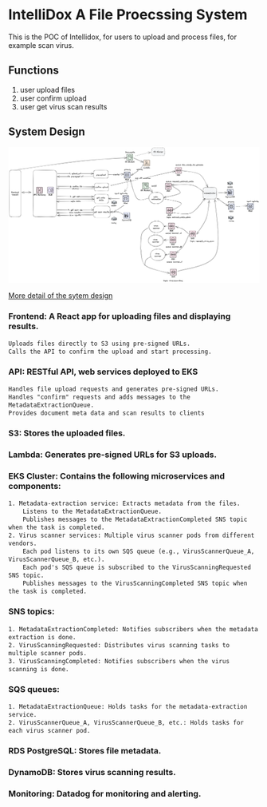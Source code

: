 # IntelliDox A File Proecssing System

This is the POC of Intellidox, for users to upload and process files, for example scan virus.

## Functions

1. user upload files
2. user confirm upload
3. user get virus scan results

## System Design

![sytem design diagram](document/images/final.png)

[More detail of the sytem design](document/design.md)

### Frontend: A React app for uploading files and displaying results.
    
    Uploads files directly to S3 using pre-signed URLs.
    Calls the API to confirm the upload and start processing.

### API: RESTful API, web services deployed to EKS
    
    Handles file upload requests and generates pre-signed URLs.
    Handles "confirm" requests and adds messages to the MetadataExtractionQueue.
    Provides document meta data and scan results to clients

### S3: Stores the uploaded files.

### Lambda: Generates pre-signed URLs for S3 uploads.

### EKS Cluster: Contains the following microservices and components:
    
    1. Metadata-extraction service: Extracts metadata from the files.
        Listens to the MetadataExtractionQueue.
        Publishes messages to the MetadataExtractionCompleted SNS topic when the task is completed.
    2. Virus scanner services: Multiple virus scanner pods from different vendors.
        Each pod listens to its own SQS queue (e.g., VirusScannerQueue_A, VirusScannerQueue_B, etc.).
        Each pod's SQS queue is subscribed to the VirusScanningRequested SNS topic.
        Publishes messages to the VirusScanningCompleted SNS topic when the task is completed.
### SNS topics:
    
    1. MetadataExtractionCompleted: Notifies subscribers when the metadata extraction is done.
    2. VirusScanningRequested: Distributes virus scanning tasks to multiple scanner pods.
    3. VirusScanningCompleted: Notifies subscribers when the virus scanning is done.
### SQS queues:
    
    1. MetadataExtractionQueue: Holds tasks for the metadata-extraction service.
    2. VirusScannerQueue_A, VirusScannerQueue_B, etc.: Holds tasks for each virus scanner pod.

### RDS PostgreSQL: Stores file metadata.

### DynamoDB: Stores virus scanning results.

### Monitoring: Datadog for monitoring and alerting.

## 

